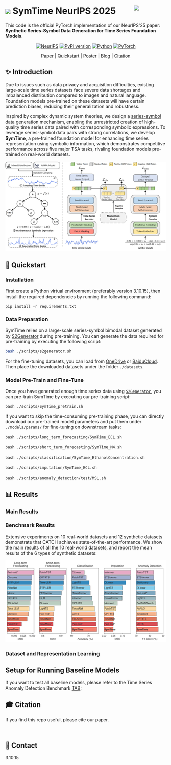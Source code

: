 # <img width="50px" src="https://github.com/wwhenxuan/S2Generator/blob/main/images/sum.png?raw=true"> SymTime NeurIPS 2025 <img width="20%" align="right" src="https://github.com/wwhenxuan/S2Generator/blob/main/images/S2Generator_logo.png?raw=true">

This code is the official PyTorch implementation of our NeurIPS'25 paper: **Synthetic Series-Symbol Data Generation for Time Series Foundation Models**.

<div align="center">

[![NeurIPS](https://img.shields.io/badge/NeurIPS'25-SymTime-orange)]() [![PyPI version](https://badge.fury.io/py/s2generator.svg)](https://pypi.org/project/s2generator/) [![Python](https://img.shields.io/badge/python-3.10+-blue?logo=python)](https://www.python.org/) [![PyTorch](https://img.shields.io/badge/PyTorch-2.0.1-blue)](https://pytorch.org/)

[Paper]() | [Quickstart](#Quickstart) | [Poster]() | [Blog]() | [Citation](#Citation)

</div>

## ✨ Introduction

Due to issues such as data privacy and acquisition difficulties, existing large-scale time series datasets face severe data shortages and imbalanced distribution compared to images and natural language. Foundation models pre-trained on these datasets will have certain prediction biases, reducing their generalization and robustness.

Inspired by complex dynamic system theories, we design a [series-symbol](https://github.com/wwhenxuan/S2Generator) data generation mechanism, enabling the unrestricted creation of high-quality time series data paired with corresponding symbolic expressions. To leverage series-symbol data pairs with strong correlations, we develop **SymTime**, a pre-trained foundation model for enhancing time series representation using symbolic information, which demonstrates competitive performance across five major TSA tasks, rivaling foundation models pre-trained on real-world datasets.

<div style="text-align: center;">
    <img src="configs/images/S2Generator_SymTime.png" alt="SymTime" style="zoom:80%;" />
</div>

## 🧭 Quickstart

### Installation

First create a Python virtual environment (preferably version 3.10.15), then install the required dependencies by running the following command:

```
pip install -r requirements.txt
```

### Data Preparation

SymTime relies on a large-scale series-symbol bimodal dataset generated by [S2Generator](https://github.com/wwhenxuan/S2Generator) during pre-training. You can generate the data required for pre-training by executing the following script:

```bash
bash ./scripts/s2generator.sh
```

For the fine-tuning datasets, you can load from [OneDrive](https://drive.google.com/drive/folders/1ACYD_RxQMPZ4DzHDdB3xkRHCkE8FcdH2?usp=sharing) or [BaiduCloud](). Then place the downloaded datasets under the folder `./datasets`.

### Model Pre-Train and Fine-Tune

Once you have generated enough time series data using [`S2Generator`](https://github.com/wwhenxuan/S2Generator), you can pre-train SymTime by executing our pre-training script:

```shell
bash ./scripts/SymTime_pretrain.sh
```

If you want to skip the time-consuming pre-training phase, you can directly download our pre-trained model parameters and put them under `./models/params/` for fine-tuning on downstream tasks:

```shell
bash ./scripts/long_term_forecasting/SymTime_ECL.sh

bash ./scripts/short_term_forecasting/SymTime_M4.sh

bash ./scripts/classification/SymTime_EthanolConcentration.sh

bash ./scripts/imputation/SymTime_ECL.sh

bash ./scripts/anomaly_detection/test/MSL.sh
```

## 📊 Results

### Main Results


### Benchmark Results

Extensive experiments on 10 real-world datasets and 12 synthetic datasets demonstrate that CATCH achieves state-of-the-art performance. We show the main results of all the 10 real-world datasets, and report the mean results of the 6 types of synthetic datasets:

<div style="text-align: center;">
    <img src="configs/images/finetune_benchmark_results.png" alt="benchmark" style="zoom:80%;" />
</div>


### Dataset and Representation Learning



## Setup for Running Baseline Models
If you want to test all baseline models, please refer to the Time Series Anomaly Detection Benchmark [TAB](https://github.com/decisionintelligence/TAB):


## 🎓 Citation

If you find this repo useful, please cite our paper.

```


```


## 🤗 Contact



3.10.15